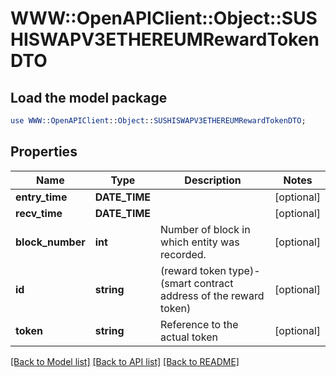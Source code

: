 # WWW::OpenAPIClient::Object::SUSHISWAPV3ETHEREUMRewardTokenDTO

## Load the model package
```perl
use WWW::OpenAPIClient::Object::SUSHISWAPV3ETHEREUMRewardTokenDTO;
```

## Properties
Name | Type | Description | Notes
------------ | ------------- | ------------- | -------------
**entry_time** | **DATE_TIME** |  | [optional] 
**recv_time** | **DATE_TIME** |  | [optional] 
**block_number** | **int** | Number of block in which entity was recorded. | [optional] 
**id** | **string** | (reward token type)-(smart contract address of the reward token) | [optional] 
**token** | **string** | Reference to the actual token | [optional] 

[[Back to Model list]](../README.md#documentation-for-models) [[Back to API list]](../README.md#documentation-for-api-endpoints) [[Back to README]](../README.md)


